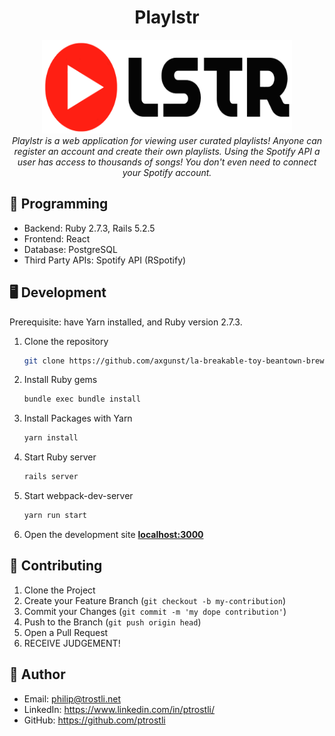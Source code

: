 <h1 align="center">Playlstr</h1>

<div align="center">
  <img src="/app/assets/images/playlstr-logo.png" alt="Beantown brews logo" width="400px" height="150px"/>
  <br>
  <i>Playlstr is a web application for viewing user curated playlists! Anyone can register an account and create their own playlists. Using the Spotify API a user has access to thousands of songs! You don't even need to connect your Spotify account.</i>
</div>

## 🚀 Programming 
- Backend: Ruby 2.7.3, Rails 5.2.5
- Frontend: React
- Database: PostgreSQL
- Third Party APIs: Spotify API (RSpotify)

## 🖥 Development 
Prerequisite: have Yarn installed, and Ruby version 2.7.3.

1. Clone the repository
    ```sh
    git clone https://github.com/axgunst/la-breakable-toy-beantown-brews.git
    ```
    
2. Install Ruby gems
    ```sh
    bundle exec bundle install
    ```
    
3. Install Packages with Yarn
    ```sh
    yarn install
    ```
    
4. Start Ruby server
    ```sh
    rails server
    ```
    
5. Start webpack-dev-server
    ```sh
    yarn run start
    ```
    
6. Open the development site **[localhost:3000](http://localhost:3000)**

## 🤝 Contributing

1. Clone the Project
2. Create your Feature Branch (`git checkout -b my-contribution`)
3. Commit your Changes (`git commit -m 'my dope contribution'`)
4. Push to the Branch (`git push origin head`)
5. Open a Pull Request
6. RECEIVE JUDGEMENT! 

## 🫠 Author

- Email: philip@trostli.net
- LinkedIn: https://www.linkedin.com/in/ptrostli/
- GitHub: https://github.com/ptrostli
